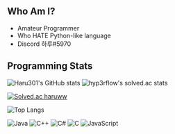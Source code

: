 ## Who Am I?
- Amateur Programmer
- Who HATE Python-like language
- Discord 하루#5970

## Programming Stats

![Haru301's GitHub stats](https://github-readme-stats.vercel.app/api?username=haruww&count_private=true&show_icons=true)
![hyp3rflow's solved.ac stats](https://github-readme-solvedac.hyp3rflow.vercel.app/api/?handle=haruww)

[![Solved.ac
haruww](http://mazassumnida.wtf/api/mini/generate_badge?boj=haruww)](https://solved.ac/haruww)


![Top Langs](https://github-readme-stats.vercel.app/api/top-langs/?username=haruww&layout=compact)

![Java](https://img.shields.io/badge/java-%23ED8B00.svg?style=for-the-badge&logo=java&logoColor=white)
![C++](https://img.shields.io/badge/c++-%2300599C.svg?style=for-the-badge&logo=c%2B%2B&logoColor=white)
![C#](https://img.shields.io/badge/c%23-%23239120.svg?style=for-the-badge&logo=c-sharp&logoColor=white)
![C](https://img.shields.io/badge/c-%2300599C.svg?style=for-the-badge&logo=c&logoColor=white)
![JavaScript](https://img.shields.io/badge/javascript-%23323330.svg?style=for-the-badge&logo=javascript&logoColor=%23F7DF1E)
